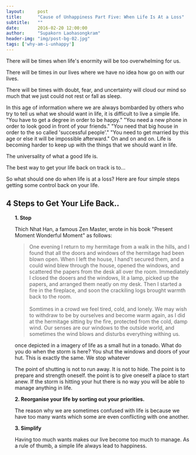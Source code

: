 ```yaml
---
layout:     post
title:      "Cause of Unhappiness Part Five: When Life Is At a Loss"
subtitle:   ""
date:       2016-02-20 12:00:00
author:     "Supakorn Laohasongkram"
header-img: "img/post-bg-02.jpg"
tags: ['why-am-i-unhappy']
---
```


There will be times when life's enormity will be too overwhelming for us. 

There will be times in our lives where we have no idea how go on with our lives. 

There will be times with doubt, fear, and uncertainty will cloud our mind so much that we just could not rest or fall as sleep. 

In this age of information where we are always bombarded by others who try to tell us what we should want in life, it is difficult to live a simple life. "You have to get a degree in order to be happy." "You need a new phone in order to look good in front of your friends." "You need that big house in order to the so called 'successful people'." "You need to get married by this age or else it will be impossible afterward." On and on and on. Life is becoming harder to keep up with the things that we should want in life. 


The universality of what a good life is. 

 The best way to get your life back on track is to...

 So what should one do when life is at a loss? Here are four simple steps getting some control back on your life.

 <h2>4 Steps to Get Your Life Back..</h2>
<ul>
<p><strong>1. Stop</strong></p>

<p>
Thich Nhat Han, a famous Zen Master, wrote in his book "Present Moment Wonderful Moment" as follows:

<blockquote>One evening I return to my hermitage from a walk in the hills, and I found that all the doors and windows of the hermitage had been blown open. When I left the house, I hand't secured them, and a could wind blew through the house, opened the windows, and scattered the papers from the desk all over the room. Immediately I closed the dooers and the windows, lit a lamp, picked up the papers, and arranged them neatly on my desk. Then I started a fire in the fireplace, and soon the crackiling logs brought warmth back to the room.<br><br>
Somtimes in a crowd we feel tired, cold, and lonely. We may wish to withdraw to be by ourselves and become warm again, as I did at the hermitage sitting by the fire, protected from the cold, damp wind. Our senses are our windows to the outside world, and sometimes the wind blows and disturbs everything withing us.</blockquote>

 once depicted in a imagery of life as a small hut in a tonado. What do you do when the storm is here? You shut the windows and doors of your hut. This is exactly the same. We stop whatever 

The point of shutting is not to run away. It is not to hide. The point is to prepare and strength oneself. the point is to give oneself a place to start anew. If the storm is hitting your hut there is no way you will be able to manage anything in life.
</p>

<strong>2. Reorganise your life by sorting out your priorities.</strong>

<p>The reason why we are sometimes confused with life is because we have too many wants which some are even conflicting with one another.
</p>



<strong>3. Simplify</strong>

<p>Having too much wants makes our live become too much to manage. As a rule of thumb, a simple life always lead to happiness.</p>
</ul>



<h2></h2>
